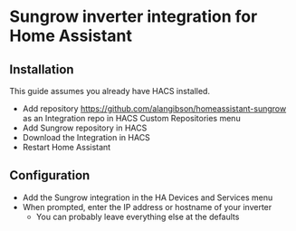 # Sungrow inverter integration for Home Assistant

## Installation

This guide assumes you already have HACS installed.

- Add repository https://github.com/alangibson/homeassistant-sungrow as an Integration repo in HACS Custom Repositories menu
- Add Sungrow repository in HACS
- Download the Integration in HACS
- Restart Home Assistant

## Configuration

- Add the Sungrow integration in the HA Devices and Services menu
- When prompted, enter the IP address or hostname of your inverter
    - You can probably leave everything else at the defaults
